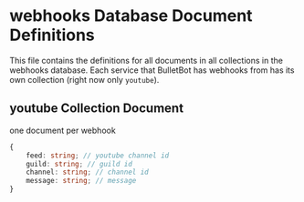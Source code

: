 # webhooks Database Document Definitions

This file contains the definitions for all documents in all collections in the webhooks database. Each service that BulletBot has webhooks from has its own collection (right now only `youtube`).

## youtube Collection Document

one document per webhook

```Typescript
{
    feed: string; // youtube channel id
    guild: string; // guild id
    channel: string; // channel id
    message: string; // message
}
```
